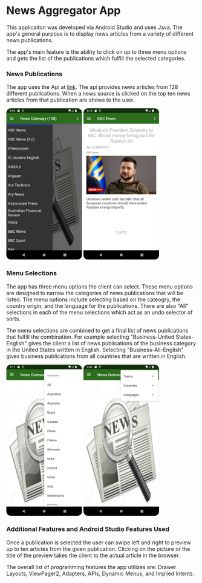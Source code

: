 
# News Aggregator App

This applicaiton was developed via Android Studio and uses Java. 
The app's general purpose is to display news articles from a variety of different
news publications. 

The app's main feature is the ability to click on up to three menu options
and gets the list of the publications which fulfill the selected categories.

### News Publications

The app uses the Api at [link](https://newsapi.org/). The api 
provides news articles from 128 different publications. When a news source is clicked
on the top ten news articles from that publication are shows to the user. 

<img src="images/News_Aggregator_ScreenShot1.png" width="200">  <img src="images/News_Aggreagot_ScreenShot3.png" width="200"> 

### Menu Selections

The app has three menu options the client can select. These menu options are designed to narrow the categories of news publications that will be listed. The menu options include selecting based on the cateogry, the country origin, and the language for the publications. There are also "All" selections in each of the menu selections which act as an undo selector of sorts.

The menu selections are combined to get a final list of news publications that fulfill the combination. For example selecting "Business-United States-English" gives the client a list of news publications of the business category in the United States written in English. Selecting "Business-All-English" gives business publications from all countries that are written in English. 

<img src="images/News_Aggregator_ScreenShot2.png" width="200">  <img src="images/News_Aggregator_ScreenShot4.png" width="200"> 

### Additional Features and Android Studio Features Used

Once a publication is selected the user can swipe left and right to preview up to ten articles from the given publication. Clicking on the picture or the title of the preview takes the client to the actual article in the browser. 

The overall list of programming features the app utilizes are: Drawer Layouts, ViewPager2, Adapters, APIs, Dynamic Menus, and Implied Intents.


